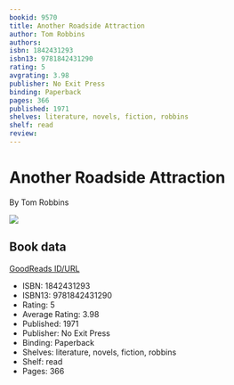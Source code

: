 ```yaml
---
bookid: 9570
title: Another Roadside Attraction
author: Tom Robbins
authors: 
isbn: 1842431293
isbn13: 9781842431290
rating: 5
avgrating: 3.98
publisher: No Exit Press
binding: Paperback
pages: 366
published: 1971
shelves: literature, novels, fiction, robbins
shelf: read
review: 
---
```


# Another Roadside Attraction

By Tom Robbins

![](https://i.gr-assets.com/images/S/compressed.photo.goodreads.com/books/1327866271l/9570.jpg)

## Book data

[GoodReads ID/URL](https://www.goodreads.com/book/show/9570)

- ISBN: 1842431293
- ISBN13: 9781842431290
- Rating: 5
- Average Rating: 3.98
- Published: 1971
- Publisher: No Exit Press
- Binding: Paperback
- Shelves: literature, novels, fiction, robbins
- Shelf: read
- Pages: 366

